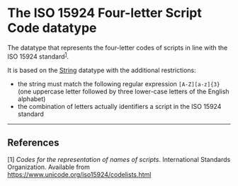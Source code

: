 # The ISO 15924 Four-letter Script Code datatype

The datatype that represents the four-letter codes of scripts in line with the ISO 15924 standard<sup>[1](#fn1)</sup>.

It is based on the [String](../datatypes/String.md) datatype with the additional restrictions:
- the string must match the following regular expression `[A-Z][a-z]{3}` (one uppercase letter followed by three lower-case letters of the English alphabet)
- the combination of letters actually identifiers a script in the ISO 15924 standard

---
## References
<a name="fn1">\[1\]</a> *Codes for the representation of names of scripts*. International Standards Organization. Available from https://www.unicode.org/iso15924/codelists.html
